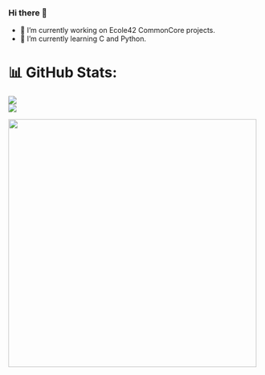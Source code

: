 ### Hi there 👋
- 🔭 I’m currently working on Ecole42 CommonCore projects.
- 🌱 I’m currently learning C and Python.
<!--
**recepbattal/recepbattal** is a ✨ _special_ ✨ repository because its `README.md` (this file) appears on your GitHub profile.

Here are some ideas to get you started:

- 🔭 I’m currently working on Ecole42 CommonCore.
- 🌱 I’m currently learning ...
- 👯 I’m looking to collaborate on ...
- 🤔 I’m looking for help with ...
- 💬 Ask me about ...
- 📫 How to reach me: ...
- 😄 Pronouns: ...
- ⚡ Fun fact: ...
-->
# 📊 GitHub Stats:
![](https://github-readme-stats.vercel.app/api?username=recepbattal&theme=chartreuse-dark&hide_border=true&include_all_commits=false&count_private=false)<br/>
![](https://github-readme-streak-stats.herokuapp.com/?user=recepbattal&theme=chartreuse-dark&hide_border=true)
<br/>
<p align="left">
<a href="https://github.com/recepbattal"><img width="494" src="https://github-readme-stats-eight-theta.vercel.app/api/top-langs/?username=recepbattal&theme=chartreuse-dark&layout=compact&bg_color=0e1116"/>
 </p>
